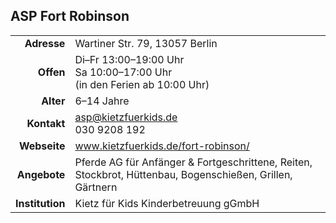 ## ASP Fort Robinson 

|||
-:|-
**Adresse** |     Wartiner Str. 79, 13057 Berlin
**Offen** |       Di–Fr 13:00–19:00 Uhr<br>Sa 10:00–17:00 Uhr<br>(in den Ferien ab 10:00 Uhr)
**Alter** |       6–14 Jahre
**Kontakt** |     [asp@kietzfuerkids.de](mailto:asp@kietzfuerkids.de)<br>030 9208 192
**Webseite** |    <a target="_blank" href="http://www.kietzfuerkids.de/fort-robinson/">www.kietzfuerkids.de/fort-robinson/</a>
**Angebote** |    Pferde AG für Anfänger & Fortgeschrittene, Reiten, Stockbrot, Hüttenbau, Bogenschießen, Grillen, Gärtnern
**Institution** | Kietz für Kids Kinderbetreuung gGmbH
